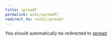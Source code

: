 ```yaml
---
title: spreadf
permalink: wiki/spreadf/
redirect_to: /wiki/spread/
---
```


You should automatically be redirected to [spread](/wiki/spread/)
